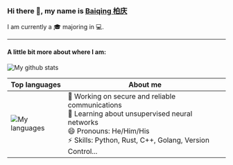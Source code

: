 ### Hi there 👋, my name is [Baiqing 柏庆](https://skylantern.social)

I am currently a 🎓 majoring in 💻.

---
#### A little bit more about where I am:

![My github stats](https://github-readme-stats.vercel.app/api?username=BaiqingL&show_icons=true)

| Top languages   | About me |
| -------- | ----------- |
|![My languages](https://github-readme-stats.vercel.app/api/top-langs/?username=BaiqingL) |🔭 Working on secure and reliable communications<br>🌱 Learning about unsupervised neural networks<br>😄 Pronouns: He/Him/His<br>⚡ Skills: Python, Rust, C++, Golang, Version Control...|
